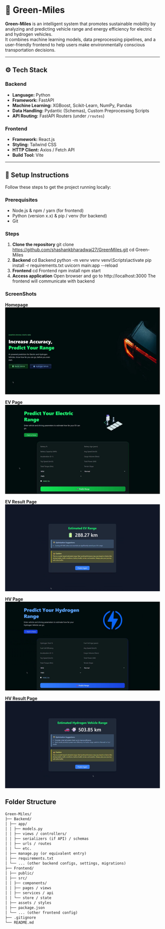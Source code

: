 # 🌱 Green-Miles

**Green-Miles** is an intelligent system that promotes sustainable mobility by analyzing and predicting vehicle range and energy efficiency for electric and hydrogen vehicles.  
It combines machine learning models, data preprocessing pipelines, and a user-friendly frontend to help users make environmentally conscious transportation decisions.

---

## ⚙️ Tech Stack

### **Backend**

- **Language:** Python
- **Framework:** FastAPI
- **Machine Learning:** XGBoost, Scikit-Learn, NumPy, Pandas
- **Data Handling:** Pydantic (Schemas), Custom Preprocessing Scripts
- **API Routing:** FastAPI Routers (under `/routes`)

### **Frontend**

- **Framework:** React.js
- **Styling:** Tailwind CSS
- **HTTP Client:** Axios / Fetch API
- **Build Tool:** Vite

---




## 🚀 Setup Instructions

Follow these steps to get the project running locally:

### Prerequisites

- Node.js & npm / yarn (for frontend)
- Python (version x.x) & pip / venv (for backend)
- Git

### Steps

1. **Clone the repository**
   git clone https://github.com/shashankbharadwaj27/GreenMiles.git
   cd Green-Miles
2. **Backend**
    cd Backend
    python -m venv venv
    venv\Scripts\activate
    pip install -r requirements.txt
    uvicorn main:app --reload
3. **Frontend**
    cd Frontend
    npm install
    npm start
4. **Access application**
    Open browser and go to http://localhost:3000
    The frontend will communicate with backend


### ScreenShots

**Homepage**
![Homepage](assets/home.png)

**EV Page**
![EV Page](assets/ev.png)

**EV Result Page**
![EV Result Page](assets/evresult.png)

**HV Page**
![HV Page](assets/hv.png)

**HV Result Page**
![HV Result Page](assets/hvresult.png)





## Folder Structure

```
Green-Miles/
├── Backend/
│ ├── app/
│ │ ├── models.py
│ │ ├── views / controllers/
│ │ ├── serializers (if API) / schemas
│ │ ├── urls / routes
│ │ └── etc.
│ ├── manage.py (or equivalent entry)
│ ├── requirements.txt
│ └── ... (other backend configs, settings, migrations)
├── Frontend/
│ ├── public/
│ ├── src/
│ │ ├── components/
│ │ ├── pages / views
│ │ ├── services / api
│ │ └── store / state
│ ├── assets / styles
│ ├── package.json
│ └── ... (other frontend config)
├── .gitignore
└── README.md
```
